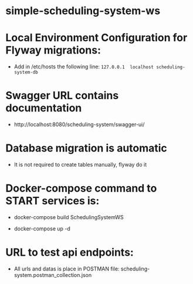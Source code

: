 # simple-scheduling-system-ws

# Local Environment Configuration for Flyway migrations:

- Add in /etc/hosts the following line: `127.0.0.1	localhost scheduling-system-db` 

# Swagger URL contains documentation

- http://localhost:8080/scheduling-system/swagger-ui/

# Database migration is automatic

- It is not required to create tables manually, flyway do it

# Docker-compose command to START services is:

- docker-compose build SchedulingSystemWS

- docker-compose up -d

# URL to test api endpoints:

- All urls and datas is place in POSTMAN file: scheduling-system.postman_collection.json

